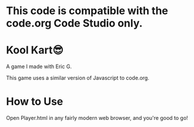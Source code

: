 # This code is compatible with the code.org Code Studio only.

# Kool Kart😎

A game I made with Eric G.

This game uses a similar version of Javascript to code.org.


# How to Use
Open Player.html in any fairly modern web browser, and you're good to go!
